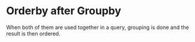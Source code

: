 # Orderby after Groupby

When both of them are used together in a query, grouping is done and the result is then ordered.
